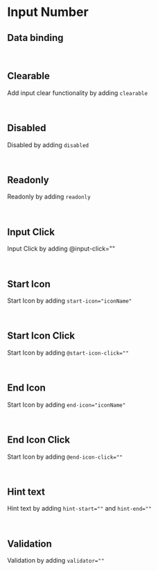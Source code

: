 # Input Number

## Data binding

<hhl-live-editor title="" htmlCode='
      <template>
      <div class="flex items-center gap-4">
            <H_inputNumber v-model="num" label="Number input"></H_numberText>
      </div>
      </template>
      <script>
            const num = ref(27);
            return {num}
      </script>
'>
</hhl-live-editor>

<br>

## Clearable

Add input clear functionality by adding `clearable`

<hhl-live-editor title="" htmlCode='
      <template>
      <div class="flex items-center gap-4">
            <H_inputNumber clearable v-model="num" label="Number input"></H_inputNumber>
      </div>
      </template>
      <script>
            const num = ref(22);
            return {num}
      </script>
'>
</hhl-live-editor>

<br>

## Disabled

Disabled by adding `disabled`

<hhl-live-editor title="" htmlCode='
      <template>
     <div class="flex items-center gap-4">
            <H_inputNumber disabled v-model="num" label="Number input"></H_inputNumber>
      </div>
      </template>
      <script>
            const num = ref(22);
            return {num}
      </script>
'>
</hhl-live-editor>

<br>

## Readonly

Readonly by adding `readonly`

<hhl-live-editor title="" htmlCode='
      <template>
      <div class="flex items-center gap-4">
            <H_inputNumber readonly v-model="num" label="Number input"></H_inputNumber>
      </div>
      </template>
      <script>
            const num = ref(22);
            return {num}
      </script>
'>
</hhl-live-editor>

<br>

## Input Click

Input Click by adding @input-click=""

<hhl-live-editor title="" htmlCode='
      <template>
      <div class="flex items-center gap-4">
            <H_inputNumber @input-click="click(num)" v-model="num" label="Number input"></H_inputNumber>
      </div>
      </template>
      <script>
            const num = ref(55);
            function click(e) {
                  alert(e);
            }
            return {num, click}
      </script>
'>
</hhl-live-editor>

<br>

## Start Icon

Start Icon by adding `start-icon="iconName"`

<hhl-live-editor title="" htmlCode='
      <template>
      <div class="flex items-center gap-4">
            <H_inputNumber start-icon="mail"  v-model="num" label="Number input"></H_inputNumber>
      </div>
      </template>
      <script>
            const num = ref(22);
            function click(e) {
                  alert(e);
            }
            return {num, click}
      </script>
'>
</hhl-live-editor>

<br>

## Start Icon Click

Start Icon by adding `@start-icon-click=""`

<hhl-live-editor title="" htmlCode='
      <template>
      <div class="flex items-center gap-4">
            <H_inputNumber @start-icon-click="click(num)" start-icon="mail"  v-model="num" label="Number input"></H_inputNumber>
      </div>
      </template>
      <script>
            const num = ref(22);
            function click(e) {
                  alert(e.toString());
            }
            return {num, click}
      </script>
'>
</hhl-live-editor>

<br>

## End Icon

Start Icon by adding `end-icon="iconName"`

<hhl-live-editor title="" htmlCode='
      <template>
      <div class="flex items-center gap-4">
            <H_inputNumber end-icon="mail"  v-model="num" label="Number input"></H_inputNumber>
      </div>
      </template>
      <script>
            const num = ref(22);
            return {num}
      </script>
'>
</hhl-live-editor>

<br>

## End Icon Click

Start Icon by adding `@end-icon-click=""`

<hhl-live-editor title="" htmlCode='
      <template>
      <div class="flex items-center gap-4">
            <H_inputNumber @end-icon-click="click(num)" end-icon="mail"  v-model="num" label="Number input"></H_inputNumber>
      </div>
      </template>
      <script>
            const num = ref(22);
            function click(e) {
                  alert(e);
            }
            return {num, click}
      </script>
'>
</hhl-live-editor>

<br>

## Hint text

Hint text by adding `hint-start=""` and `hint-end=""`

<hhl-live-editor title="" htmlCode='
      <template>
      <div class="flex items-center gap-4">
            <H_inputNumber hint-start="hint-start." hint-end="hint-end."  v-model="num" label="Number input"></H_inputNumber>
      </div>
      </template>
      <script>
            const num = ref(22);
            return {num}
      </script>
'>
</hhl-live-editor>

<br>

## Validation

Validation by adding `validator=""`

<hhl-live-editor title="" htmlCode='
      <template>
      <div class="flex items-center gap-4">
      <H_inputNumber v-model="num" label="Min value 2" :validator="[v.numMin(2)]"></H_inputNumber>
      <H_inputNumber v-model="num2" label="Max value 23" :validator="[v.numMax(23)]"></H_inputNumber>
       </div>
      </template>
      <script>
      // import { validator } from "components/utils/validator";
      const {validator} = fakeImport;
      const num = ref(1);
      const num2 = ref(24);
      const v = validator;
      return {num,num2, v}
      </script>
'>
</hhl-live-editor>

<br>
